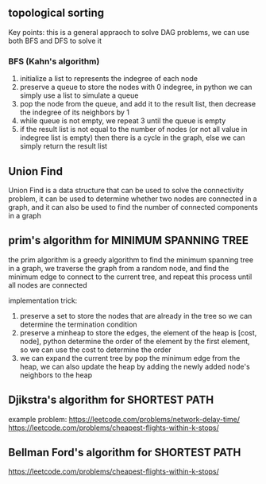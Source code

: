 ## topological sorting

Key points:
this is a general appraoch to solve DAG problems, we can use both BFS and DFS to solve it

### BFS (Kahn's algorithm)
1. initialize a list to represents the indegree of each node
2. preserve a queue to store the nodes with 0 indegree, in python we can simply use a list to simulate a queue
3. pop the node from the queue, and add it to the result list, then decrease the indegree of its neighbors by 1
4. while queue is not empty, we repeat 3 until the queue is empty
5. if the result list is not equal to the number of nodes (or not all value in indegree list is empty) then there is a cycle in the graph, else we can simply return the result list

## Union Find
Union Find is a data structure that can be used to solve the connectivity problem, it can be used to determine whether two nodes are connected in a graph, and it can also be used to find the number of connected components in a graph



## prim's algorithm for MINIMUM SPANNING TREE
the prim algorithm is a greedy algorithm to find the minimum spanning tree in a graph, we traverse the graph from a random node, and find the minimum edge to connect to the current tree, and repeat this process until all nodes are connected

implementation trick:
1. preserve a set to store the nodes that are already in the tree so we can determine the termination condition
2. preserve a minheap to store the edges, the element of the heap is [cost, node], python determine the order of the element by the first element, so we can use the cost to determine the order
3. we can expand the current tree by pop the minimum edge from the heap, we can also update the heap by adding the newly added node's neighbors to the heap


## Djikstra's algorithm for SHORTEST PATH
example problem: 
https://leetcode.com/problems/network-delay-time/
https://leetcode.com/problems/cheapest-flights-within-k-stops/


## Bellman Ford's algorithm for SHORTEST PATH
https://leetcode.com/problems/cheapest-flights-within-k-stops/




